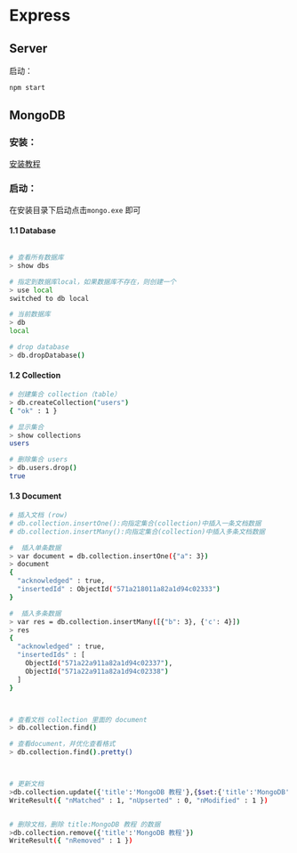 # Express

## Server

启动：

```bash
npm start
```

## MongoDB

### 安装：

[安装教程](https://www.imooc.com/article/18438)

### 启动：

在安装目录下启动点击`mongo.exe` 即可

#### 1.1 Database

```bash

# 查看所有数据库
> show dbs

# 指定到数据库local，如果数据库不存在，则创建一个
> use local
switched to db local

# 当前数据库
> db
local

# drop database
> db.dropDatabase()

```

#### 1.2 Collection

```bash
# 创建集合 collection（table）
> db.createCollection("users")
{ "ok" : 1 }

# 显示集合
> show collections
users

# 删除集合 users 
> db.users.drop()
true

```

#### 1.3 Document

```bash
# 插入文档 (row)
# db.collection.insertOne():向指定集合(collection)中插入一条文档数据
# db.collection.insertMany():向指定集合(collection)中插入多条文档数据

#  插入单条数据
> var document = db.collection.insertOne({"a": 3})
> document
{
  "acknowledged" : true,
  "insertedId" : ObjectId("571a218011a82a1d94c02333")
}

#  插入多条数据
> var res = db.collection.insertMany([{"b": 3}, {'c': 4}])
> res
{
  "acknowledged" : true,
  "insertedIds" : [
    ObjectId("571a22a911a82a1d94c02337"),
    ObjectId("571a22a911a82a1d94c02338")
  ]
}



# 查看文档 collection 里面的 document
> db.collection.find()

# 查看document，并优化查看格式
> db.collection.find().pretty()



# 更新文档
>db.collection.update({'title':'MongoDB 教程'},{$set:{'title':'MongoDB'}})
WriteResult({ "nMatched" : 1, "nUpserted" : 0, "nModified" : 1 })


# 删除文档，删除 title:MongoDB 教程 的数据
>db.collection.remove({'title':'MongoDB 教程'})
WriteResult({ "nRemoved" : 1 })


```